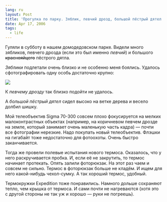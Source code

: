 ```yaml
---
lang: ru
layout: Post
title: 'Прогулка по парку. Зяблик, певчий дрозд, большой пёстрый дятел и испытания термоса'
date: Apr 17, 2006
tags:
  - life
---
```


Гуляли в субботу в нашем домодедовском парке. Видели много зябликов, певчего дрозда (если это был именно _певчий_) и большого ~~краснояйцего~~ пёстрого дятла.

_Зяблики_ подлетали очень близко и не особенно меня боялись. Удалось сфотографировать одну особь достаточно крупно:

![](/images/blog/MG-4952.jpg)

К _певчему дрозду_ так близко подойти не удалось.

А _большой пёстрый дятел_ сидел высоко на ветке дерева и весело долбил шишку.

Мой телеобъектив Sigma 70-300 совсем плохо фокусируется на мелких малоконтрастных объектах (например, на коричневом певчем дрозде на земле, который занимает очень маленькую часть кадра) — почти все фотографии нерезкие. Надо покупать новый телеобъектив. Флэшки на гигабайт тоже недостаточно для фотоохоты. Очень быстро заканчивается.

Тогда же провели полевые испытания нового термоса. Оказалось, что у него раскручивается пробка. И, если её не закрутить, то термос начинает протекать. Опять залили фоторюкзак. На этот раз чаем и совсем не сильно. Термос в фоторюкзак больше не кладём. И ищем для него какой-нибудь чехол-сумку. А так хороший термос, удобный.

Термокружки Expedition тоже понравились. Намного дольше сохраняют тепло, чем крышка от термоса. И сами почти не нагреваются (хотя это с другой стороны не так уж и хорошо — руки не погреешь).
